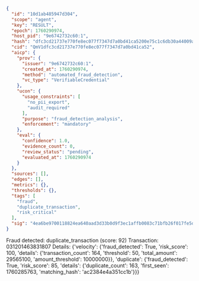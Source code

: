```json
{
  "id": "10d1ab485947d304",
  "scope": "agent",
  "key": "RESULT",
  "epoch": 1760290974,
  "host_pid": "9e6742732c60:1",
  "hash": "dfc3cd21737e770fe8ec077f7347d7a0bd41ca5200e75c1c6db30a44009a9907",
  "cid": "QmV1dfc3cd21737e770fe8ec077f7347d7a0bd41ca52",
  "aicp": {
    "prov": {
      "issuer": "9e6742732c60:1",
      "created_at": 1760290974,
      "method": "automated_fraud_detection",
      "vc_type": "VerifiableCredential"
    },
    "ucon": {
      "usage_constraints": [
        "no_pii_export",
        "audit_required"
      ],
      "purpose": "fraud_detection_analysis",
      "enforcement": "mandatory"
    },
    "eval": {
      "confidence": 1.0,
      "evidence_count": 0,
      "review_status": "pending",
      "evaluated_at": 1760290974
    }
  },
  "sources": [],
  "edges": [],
  "metrics": {},
  "thresholds": {},
  "tags": [
    "fraud",
    "duplicate_transaction",
    "risk_critical"
  ],
  "sig": "4ea6be9700118824ea640aad3d33b0d9f3ec1affb0083c71bfb26f017fe5d1c1"
}
```

Fraud detected: duplicate_transaction (score: 92)
Transaction: 031201463831807
Details: {'velocity': {'fraud_detected': True, 'risk_score': 100, 'details': {'transaction_count': 164, 'threshold': 50, 'total_amount': 29565100, 'amount_threshold': 10000000}}, 'duplicate': {'fraud_detected': True, 'risk_score': 85, 'details': {'duplicate_count': 163, 'first_seen': 1760285763, 'matching_hash': 'ac2384e4a351cc1b'}}}